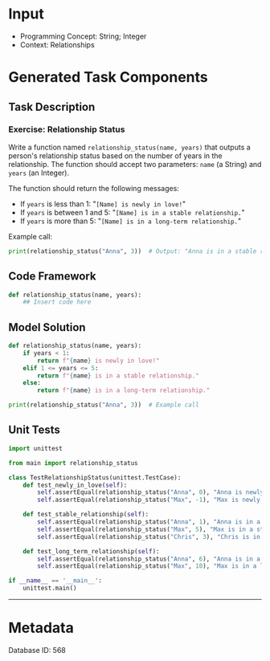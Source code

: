 # Input
- Programming Concept: String; Integer
- Context: Relationships

# Generated Task Components
## Task Description
### Exercise: Relationship Status

Write a function named `relationship_status(name, years)` that outputs a person's relationship status based on the number of years in the relationship. The function should accept two parameters: `name` (a String) and `years` (an Integer).

The function should return the following messages:
- If `years` is less than 1: "`[Name] is newly in love!`"
- If `years` is between 1 and 5: "`[Name] is in a stable relationship.`"
- If `years` is more than 5: "`[Name] is in a long-term relationship.`"

Example call:
```python
print(relationship_status("Anna", 3))  # Output: "Anna is in a stable relationship."
```

## Code Framework
```python
def relationship_status(name, years):
    ## Insert code here
```

## Model Solution
```python
def relationship_status(name, years):
    if years < 1:
        return f"{name} is newly in love!"
    elif 1 <= years <= 5:
        return f"{name} is in a stable relationship."
    else:
        return f"{name} is in a long-term relationship."

print(relationship_status("Anna", 3))  # Example call
```

## Unit Tests
```python
import unittest

from main import relationship_status

class TestRelationshipStatus(unittest.TestCase):
    def test_newly_in_love(self):
        self.assertEqual(relationship_status("Anna", 0), "Anna is newly in love!")
        self.assertEqual(relationship_status("Max", -1), "Max is newly in love!")

    def test_stable_relationship(self):
        self.assertEqual(relationship_status("Anna", 1), "Anna is in a stable relationship.")
        self.assertEqual(relationship_status("Max", 5), "Max is in a stable relationship.")
        self.assertEqual(relationship_status("Chris", 3), "Chris is in a stable relationship.")

    def test_long_term_relationship(self):
        self.assertEqual(relationship_status("Anna", 6), "Anna is in a long-term relationship.")
        self.assertEqual(relationship_status("Max", 10), "Max is in a long-term relationship.")

if __name__ == '__main__':
    unittest.main()
```
___
# Metadata
Database ID: 568
